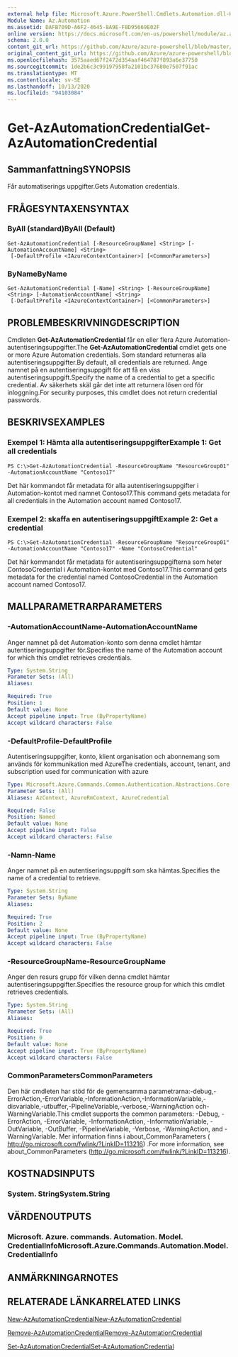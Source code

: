```yaml
---
external help file: Microsoft.Azure.PowerShell.Cmdlets.Automation.dll-Help.xml
Module Name: Az.Automation
ms.assetid: DAFB709D-A6F2-4645-8A9E-F8D95669E02F
online version: https://docs.microsoft.com/en-us/powershell/module/az.automation/get-azautomationcredential
schema: 2.0.0
content_git_url: https://github.com/Azure/azure-powershell/blob/master/src/Automation/Automation/help/Get-AzAutomationCredential.md
original_content_git_url: https://github.com/Azure/azure-powershell/blob/master/src/Automation/Automation/help/Get-AzAutomationCredential.md
ms.openlocfilehash: 3575aaed67f2472d354aaf464787f893a6e37750
ms.sourcegitcommit: 1de2b6c3c99197958fa2101bc37680e7507f91ac
ms.translationtype: MT
ms.contentlocale: sv-SE
ms.lasthandoff: 10/13/2020
ms.locfileid: "94103084"
---
```

# <span data-ttu-id="c4f1a-101">Get-AzAutomationCredential</span><span class="sxs-lookup"><span data-stu-id="c4f1a-101">Get-AzAutomationCredential</span></span>

## <span data-ttu-id="c4f1a-102">Sammanfattning</span><span class="sxs-lookup"><span data-stu-id="c4f1a-102">SYNOPSIS</span></span>
<span data-ttu-id="c4f1a-103">Får automatiserings uppgifter.</span><span class="sxs-lookup"><span data-stu-id="c4f1a-103">Gets Automation credentials.</span></span>

## <span data-ttu-id="c4f1a-104">FRÅGESYNTAXEN</span><span class="sxs-lookup"><span data-stu-id="c4f1a-104">SYNTAX</span></span>

### <span data-ttu-id="c4f1a-105">ByAll (standard)</span><span class="sxs-lookup"><span data-stu-id="c4f1a-105">ByAll (Default)</span></span>
```
Get-AzAutomationCredential [-ResourceGroupName] <String> [-AutomationAccountName] <String>
 [-DefaultProfile <IAzureContextContainer>] [<CommonParameters>]
```

### <span data-ttu-id="c4f1a-106">ByName</span><span class="sxs-lookup"><span data-stu-id="c4f1a-106">ByName</span></span>
```
Get-AzAutomationCredential [-Name] <String> [-ResourceGroupName] <String> [-AutomationAccountName] <String>
 [-DefaultProfile <IAzureContextContainer>] [<CommonParameters>]
```

## <span data-ttu-id="c4f1a-107">PROBLEMBESKRIVNING</span><span class="sxs-lookup"><span data-stu-id="c4f1a-107">DESCRIPTION</span></span>
<span data-ttu-id="c4f1a-108">Cmdleten **Get-AzAutomationCredential** får en eller flera Azure Automation-autentiseringsuppgifter.</span><span class="sxs-lookup"><span data-stu-id="c4f1a-108">The **Get-AzAutomationCredential** cmdlet gets one or more Azure Automation credentials.</span></span>
<span data-ttu-id="c4f1a-109">Som standard returneras alla autentiseringsuppgifter.</span><span class="sxs-lookup"><span data-stu-id="c4f1a-109">By default, all credentials are returned.</span></span>
<span data-ttu-id="c4f1a-110">Ange namnet på en autentiseringsuppgift för att få en viss autentiseringsuppgift.</span><span class="sxs-lookup"><span data-stu-id="c4f1a-110">Specify the name of a credential to get a specific credential.</span></span>
<span data-ttu-id="c4f1a-111">Av säkerhets skäl går det inte att returnera lösen ord för inloggning.</span><span class="sxs-lookup"><span data-stu-id="c4f1a-111">For security purposes, this cmdlet does not return credential passwords.</span></span>

## <span data-ttu-id="c4f1a-112">BESKRIVS</span><span class="sxs-lookup"><span data-stu-id="c4f1a-112">EXAMPLES</span></span>

### <span data-ttu-id="c4f1a-113">Exempel 1: Hämta alla autentiseringsuppgifter</span><span class="sxs-lookup"><span data-stu-id="c4f1a-113">Example 1: Get all credentials</span></span>
```
PS C:\>Get-AzAutomationCredential -ResourceGroupName "ResourceGroup01" -AutomationAccountName "Contoso17"
```

<span data-ttu-id="c4f1a-114">Det här kommandot får metadata för alla autentiseringsuppgifter i Automation-kontot med namnet Contoso17.</span><span class="sxs-lookup"><span data-stu-id="c4f1a-114">This command gets metadata for all credentials in the Automation account named Contoso17.</span></span>

### <span data-ttu-id="c4f1a-115">Exempel 2: skaffa en autentiseringsuppgift</span><span class="sxs-lookup"><span data-stu-id="c4f1a-115">Example 2: Get a credential</span></span>
```
PS C:\>Get-AzAutomationCredential -ResourceGroupName "ResourceGroup01" -AutomationAccountName "Contoso17" -Name "ContosoCredential"
```

<span data-ttu-id="c4f1a-116">Det här kommandot får metadata för autentiseringsuppgifterna som heter ContosoCredential i Automation-kontot med Contoso17.</span><span class="sxs-lookup"><span data-stu-id="c4f1a-116">This command gets metadata for the credential named ContosoCredential in the Automation account named Contoso17.</span></span>

## <span data-ttu-id="c4f1a-117">MALLPARAMETRAR</span><span class="sxs-lookup"><span data-stu-id="c4f1a-117">PARAMETERS</span></span>

### <span data-ttu-id="c4f1a-118">-AutomationAccountName</span><span class="sxs-lookup"><span data-stu-id="c4f1a-118">-AutomationAccountName</span></span>
<span data-ttu-id="c4f1a-119">Anger namnet på det Automation-konto som denna cmdlet hämtar autentiseringsuppgifter för.</span><span class="sxs-lookup"><span data-stu-id="c4f1a-119">Specifies the name of the Automation account for which this cmdlet retrieves credentials.</span></span>

```yaml
Type: System.String
Parameter Sets: (All)
Aliases:

Required: True
Position: 1
Default value: None
Accept pipeline input: True (ByPropertyName)
Accept wildcard characters: False
```

### <span data-ttu-id="c4f1a-120">-DefaultProfile</span><span class="sxs-lookup"><span data-stu-id="c4f1a-120">-DefaultProfile</span></span>
<span data-ttu-id="c4f1a-121">Autentiseringsuppgifter, konto, klient organisation och abonnemang som används för kommunikation med Azure</span><span class="sxs-lookup"><span data-stu-id="c4f1a-121">The credentials, account, tenant, and subscription used for communication with azure</span></span>

```yaml
Type: Microsoft.Azure.Commands.Common.Authentication.Abstractions.Core.IAzureContextContainer
Parameter Sets: (All)
Aliases: AzContext, AzureRmContext, AzureCredential

Required: False
Position: Named
Default value: None
Accept pipeline input: False
Accept wildcard characters: False
```

### <span data-ttu-id="c4f1a-122">-Namn</span><span class="sxs-lookup"><span data-stu-id="c4f1a-122">-Name</span></span>
<span data-ttu-id="c4f1a-123">Anger namnet på en autentiseringsuppgift som ska hämtas.</span><span class="sxs-lookup"><span data-stu-id="c4f1a-123">Specifies the name of a credential to retrieve.</span></span>

```yaml
Type: System.String
Parameter Sets: ByName
Aliases:

Required: True
Position: 2
Default value: None
Accept pipeline input: True (ByPropertyName)
Accept wildcard characters: False
```

### <span data-ttu-id="c4f1a-124">-ResourceGroupName</span><span class="sxs-lookup"><span data-stu-id="c4f1a-124">-ResourceGroupName</span></span>
<span data-ttu-id="c4f1a-125">Anger den resurs grupp för vilken denna cmdlet hämtar autentiseringsuppgifter.</span><span class="sxs-lookup"><span data-stu-id="c4f1a-125">Specifies the resource group for which this cmdlet retrieves credentials.</span></span>

```yaml
Type: System.String
Parameter Sets: (All)
Aliases:

Required: True
Position: 0
Default value: None
Accept pipeline input: True (ByPropertyName)
Accept wildcard characters: False
```

### <span data-ttu-id="c4f1a-126">CommonParameters</span><span class="sxs-lookup"><span data-stu-id="c4f1a-126">CommonParameters</span></span>
<span data-ttu-id="c4f1a-127">Den här cmdleten har stöd för de gemensamma parametrarna:-debug,-ErrorAction,-ErrorVariable,-InformationAction,-InformationVariable,-disvariable,-utbuffer,-PipelineVariable,-verbose,-WarningAction och-WarningVariable.</span><span class="sxs-lookup"><span data-stu-id="c4f1a-127">This cmdlet supports the common parameters: -Debug, -ErrorAction, -ErrorVariable, -InformationAction, -InformationVariable, -OutVariable, -OutBuffer, -PipelineVariable, -Verbose, -WarningAction, and -WarningVariable.</span></span> <span data-ttu-id="c4f1a-128">Mer information finns i about_CommonParameters ( http://go.microsoft.com/fwlink/?LinkID=113216) .</span><span class="sxs-lookup"><span data-stu-id="c4f1a-128">For more information, see about_CommonParameters (http://go.microsoft.com/fwlink/?LinkID=113216).</span></span>

## <span data-ttu-id="c4f1a-129">KOSTNADS</span><span class="sxs-lookup"><span data-stu-id="c4f1a-129">INPUTS</span></span>

### <span data-ttu-id="c4f1a-130">System. String</span><span class="sxs-lookup"><span data-stu-id="c4f1a-130">System.String</span></span>

## <span data-ttu-id="c4f1a-131">VÄRDEN</span><span class="sxs-lookup"><span data-stu-id="c4f1a-131">OUTPUTS</span></span>

### <span data-ttu-id="c4f1a-132">Microsoft. Azure. commands. Automation. Model. CredentialInfo</span><span class="sxs-lookup"><span data-stu-id="c4f1a-132">Microsoft.Azure.Commands.Automation.Model.CredentialInfo</span></span>

## <span data-ttu-id="c4f1a-133">ANMÄRKNINGAR</span><span class="sxs-lookup"><span data-stu-id="c4f1a-133">NOTES</span></span>

## <span data-ttu-id="c4f1a-134">RELATERADE LÄNKAR</span><span class="sxs-lookup"><span data-stu-id="c4f1a-134">RELATED LINKS</span></span>

[<span data-ttu-id="c4f1a-135">New-AzAutomationCredential</span><span class="sxs-lookup"><span data-stu-id="c4f1a-135">New-AzAutomationCredential</span></span>](./New-AzAutomationCredential.md)

[<span data-ttu-id="c4f1a-136">Remove-AzAutomationCredential</span><span class="sxs-lookup"><span data-stu-id="c4f1a-136">Remove-AzAutomationCredential</span></span>](./Remove-AzAutomationCredential.md)

[<span data-ttu-id="c4f1a-137">Set-AzAutomationCredential</span><span class="sxs-lookup"><span data-stu-id="c4f1a-137">Set-AzAutomationCredential</span></span>](./Set-AzAutomationCredential.md)


